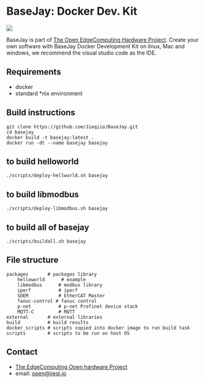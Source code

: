 # BaseJay: Docker Dev. Kit

![](basejay.gif)

BaseJay is part of [The Open EdgeComputing Hardware Project](https://jieqi.io/open.html).
Create your own software with BaseJay Docker Development Kit on linux, Mac and windows, we recommend the visual studio code as the IDE.

## Requirements

* docker
* standard *nix environment

## Build instructions 

```
git clone https://github.com/Jieqiio/BaseJay.git
cd basejay
docker build -t basejay:latest .
docker run -dt --name basejay basejay
```

## to build helloworld
```
./scripts/deploy-hellworld.sh basejay
```

## to build libmodbus
```
./scripts/deploy-libmodbus.sh basejay
```

## to build all of basejay
```
./scripts/buildall.sh basejay
```

## File structure

```
packages       # packages library
    helloworld      # example 
    libmodbus      # modbus library
    iperf          # iperf
    SOEM           # EtherCAT Master
    fanuc-control # fanuc control
    p-net          # p-net Profinet device stack
    MQTT-C         # MQTT
external       # external libraries
build          # build results
docker_scripts # scripts copied into docker image to run build task
scripts        # scripts to be run on host OS
```

## Contact

- [The EdgeComputing Open hardware Project](https://jieqi.io/open.html)
- email: open@jieqi.io

